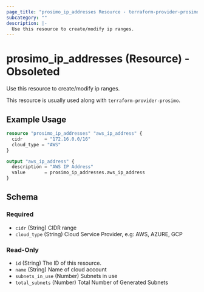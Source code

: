 ```yaml
---
page_title: "prosimo_ip_addresses Resource - terraform-provider-prosimo(Obsoleted in Version 3.8.8)"
subcategory: ""
description: |-
  Use this resource to create/modify ip ranges.
---
```


# prosimo_ip_addresses (Resource) - Obsoleted

Use this resource to create/modify ip ranges.

This resource is usually used along with `terraform-provider-prosimo`.



## Example Usage

```terraform
resource "prosimo_ip_addresses" "aws_ip_address" {
  cidr        = "172.16.0.0/16"
  cloud_type = "AWS"
}

output "aws_ip_address" {
  description = "AWS IP Address"
  value       = prosimo_ip_addresses.aws_ip_address
}
```

<!-- schema generated by tfplugindocs -->
## Schema

### Required

- `cidr` (String) CIDR range
- `cloud_type` (String) Cloud Service Provider, e.g: AWS, AZURE, GCP

### Read-Only

- `id` (String) The ID of this resource.
- `name` (String) Name of cloud account
- `subnets_in_use` (Number) Subnets in use
- `total_subnets` (Number) Total Number of Generated Subnets

